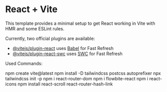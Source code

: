 # React + Vite

This template provides a minimal setup to get React working in Vite with HMR and some ESLint rules.

Currently, two official plugins are available:

- [@vitejs/plugin-react](https://github.com/vitejs/vite-plugin-react/blob/main/packages/plugin-react/README.md) uses [Babel](https://babeljs.io/) for Fast Refresh
- [@vitejs/plugin-react-swc](https://github.com/vitejs/vite-plugin-react-swc) uses [SWC](https://swc.rs/) for Fast Refresh


Used Commands:

npm create vite@latest
npm install -D tailwindcss postcss autoprefixer
npx tailwindcss init -p
npm i react-router-dom
npm i flowbite-react
npm i react-icons
npm install react-scroll react-router-hash-link
